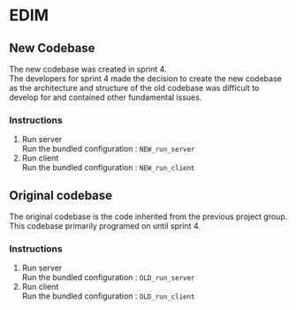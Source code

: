 # EDIM
## New Codebase
The new codebase was created in sprint 4. </br>
The developers for sprint 4 made the decision to create the new codebase as the architecture and structure of the old codebase  was difficult to develop for and contained other fundamental issues.

### Instructions
1. Run server </br>
   Run the bundled configuration : ```NEW_run_server```</br>
2. Run client </br>
   Run the bundled configuration : ```NEW_run_client```</br>

## Original codebase
The original codebase is the code inherited from the previous project group. </br>
This codebase primarily programed on until sprint 4.

### Instructions
1. Run server </br>
Run the bundled configuration : ```OLD_run_server```</br>
2. Run client </br>
Run the bundled configuration : ```OLD_run_client```</br>


